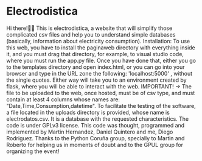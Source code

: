 # Electrodistica

Hi there!👋🏼 This is electrodistica, a website that will simplify those complicated csv files and help you to understand simple databases (basically, information about electricity consumption). Installation: To use this web, you have to install the paginaweb directory with everything inside it, and you must drag that directory, for example, to visual studio code, where you must run the app.py file. Once you have done that, either you go to the templates directory and open index.html, or you can go into your browser and type in the URL zone the following: 'localhost:5000' , without the single quotes. Either way will take you to an environment created by flask, where you will be able to interact with the web. IMPORTANT! -> The file to be uploaded to the web, once hosted, must be of csv type, and must contain at least 4 columns whose names are: "Date,Time,Consumption,datetime". To facilitate the testing of the software, a file located in the uploads directory is provided, whose name is electrodatos.csv. It is a database with the requested characteristics. The code is under GPLv3 license. This code was thought, programmed and implemented by Martin Hernandez, Daniel Quintero and me, Diego Rodriguez. Thanks to the Python Coruña group, specially to Martin and Roberto for helping us in moments of doubt and to the GPUL group for organizing the event!
